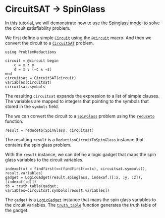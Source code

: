 # CircuitSAT -> SpinGlass

In this tutorial, we will demonstrate how to use the Spinglass model to solve the circuit satisfiability problem.

We first define a simple [`Circuit`](@ref) using the [`@circuit`](@ref) macro. And then we convert the circuit to a [`CircuitSAT`](@ref) problem.

```@repl spinglass_sat
using ProblemReductions

circuit = @circuit begin
    c = x ∧ y
    d = x ∨ (¬c ∧ ¬z)
end
circuitsat = CircuitSAT(circuit)
variables(circuitsat)
circuitsat.symbols
```
The resulting `circuitsat` expands the expression to a list of simple clauses.
The variables are mapped to integers that pointing to the symbols that stored in the `symbols` field.

The we can convert the circuit to a [`SpinGlass`](@ref) problem using the [`reduceto`](@ref) function.
```@repl spinglass_sat
result = reduceto(SpinGlass, circuitsat)
```
The resulting `result` is a `ReductionCircuitToSpinGlass` instance that contains the spin glass problem.

With the `result` instance, we can define a logic gadget that maps the spin glass variables to the circuit variables.
```@repl spinglass_sat
indexof(x) = findfirst(==(findfirst(==(x), circuitsat.symbols)), result.variables)
gadget = LogicGadget(result.spinglass, indexof.([:x, :y, :z]), [indexof(:d)])
tb = truth_table(gadget; variables=circuitsat.symbols[result.variables])
```
The `gadget` is a [`LogicGadget`](@ref) instance that maps the spin glass variables to the circuit variables. The [`truth_table`](@ref) function generates the truth table of the gadget.